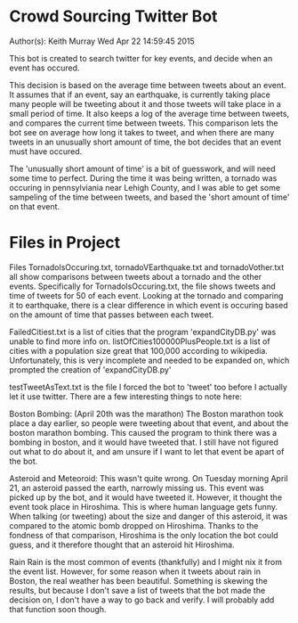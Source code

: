 Crowd Sourcing Twitter Bot
==========================

Author(s): Keith Murray
Wed Apr 22 14:59:45 2015

This bot is created to search twitter for key events, and 
decide when an event has occured.

This decision is based on the average time between tweets 
about an event. It assumes that if an event, say an earthquake,
is currently taking place many people will be tweeting about 
it and those tweets will take place in a small period of time.
It also keeps a log of the average time between tweets, and 
compares the current time between tweets. This comparison lets
the bot see on average how long it takes to tweet, and when 
there are many tweets in an unusually short amount of time, the
bot decides that an event must have occured.

The 'unusually short amount of time' is a bit of guesswork, and
will need some time to perfect. During the time it was being written,
a tornado was occuring in pennsylviania near Lehigh County, and I was
able to get some sampeling of the time between tweets, and based 
the 'short amount of time' on that event. 


Files in Project
================
Files TornadoIsOccuring.txt, tornadoVEarthquake.txt and
tornadoVother.txt all show comparisons between tweets about a tornado
and the other events.
Specifically for TornadoIsOccuring.txt, the file shows tweets and 
time of tweets for 50 of each event. Looking at the tornado and 
comparing it to earthquake, there is a clear difference in which 
event is occuring based on the amount of time that passes between 
each tweet. 

FailedCitiest.txt is a list of cities that the program 
'expandCityDB.py' was unable to find more info on. 
listOfCities100000PlusPeople.txt is a list of cities with a population
size great that 100,000 according to wikipedia. Unfortunately, this is
very incomplete and needed to be expanded on, which prompted the 
creation of 'expandCityDB.py'

testTweetAsText.txt is the file I forced the bot to 'tweet' too before
I actually let it use twitter. There are a few interesting things to 
note here: 

  Boston Bombing: (April 20th was the marathon)
  The Boston marathon took place a day earlier, so people were tweeting
  about that event, and about the boston marathon bombing. This caused
  the program to think there was a bombing in boston, and it would have
  tweeted that. I still have not figured out what to do about it, and
  am unsure if I want to let that event be apart of the bot.

  Asteroid and Meteoroid:
  This wasn't quite wrong. On Tuesday morning April 21, an asteroid 
  passed the earth, narrowly missing us. This event was picked up by
  the bot, and it would have tweeted it. However, it thought the event
  took place in Hiroshima. This is where human language gets funny. 
  When talking (or tweeting) about the size and danger of this 
  asteroid, it was compared to the atomic bomb dropped on Hiroshima. 
  Thanks to the fondness of that comparison, Hiroshima is the only 
  location the bot could guess, and it therefore thought that an 
  asteroid hit Hiroshima.

  Rain
  Rain is the most common of events (thankfully) and I might nix it 
  from the event list. However, for some reason when it tweets about 
  rain in Boston, the real weather has been beautiful. Something is
  skewing the results, but because I don't save a list of tweets that
  the bot made the decision on, I don't have a way to go back and 
  verify. I will probably add that function soon though. 


